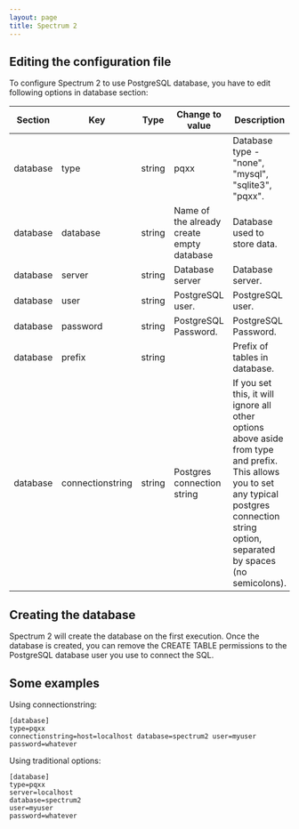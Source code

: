 ```yaml
---
layout: page
title: Spectrum 2
---
```


## Editing the configuration file

To configure Spectrum 2 to use PostgreSQL database, you have to edit following options in database section:

Section | Key | Type | Change to value | Description
--------|-----|------|-----------------|------------
database| type | string | pqxx | Database type - "none", "mysql", "sqlite3", "pqxx".
database| database | string | Name of the already create empty database | Database used to store data.
database| server | string | Database server | Database server.
database| user | string | PostgreSQL user. | PostgreSQL user.
database| password | string | PostgreSQL Password. | PostgreSQL Password.
database| prefix | string | | Prefix of tables in database.
database| connectionstring | string | Postgres connection string | If you set this, it will ignore all other options above aside from type and prefix.  This allows you to set any typical postgres connection string option, separated by spaces (no semicolons).

## Creating the database

Spectrum 2 will create the database on the first execution. Once the database is created, you can remove the CREATE TABLE permissions to the PostgreSQL database user you use to connect the SQL.

## Some examples

Using connectionstring:

	[database]
	type=pqxx
	connectionstring=host=localhost database=spectrum2 user=myuser password=whatever

Using traditional options:

	[database]
	type=pqxx
	server=localhost
	database=spectrum2
	user=myuser
	password=whatever
